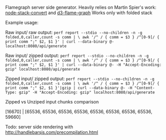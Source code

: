 Flamegraph server side generator. Heavily relies on Martin Spier's work: [node-stack-convert](https://github.com/spiermar/node-stack-convert) and [d3-flame-graph](https://github.com/spiermar/d3-flame-graph)
Works only with folded stack

Example usage: 

Raw input/ raw output: 
`perf report --stdio --no-children -n -g folded,0,caller,count -s comm | \
    awk '/^ / { comm = $3 } /^[0-9]/ { print comm ";" $2, $1 }' | curl --data-binary @- localhost:8080/api/generate`

Raw input/ zipped output: 
`perf report --stdio --no-children -n -g folded,0,caller,count -s comm | \
    awk '/^ / { comm = $3 } /^[0-9]/ { print comm ";" $2, $1 }' | curl --data-binary @- -H "Accept-Encoding: gzip" localhost:8080/api/generate`

Zipped input/ zipped output:
`perf report --stdio --no-children -n -g folded,0,caller,count -s comm | \
    awk '/^ / { comm = $3 } /^[0-9]/ { print comm ";" $2, $1 }'|gzip | curl --data-binary @- -H "Content-Type: gzip" -H "Accept-Encoding: gzip" localhost:8080/api/generate`

Zipped vs Unziped input chunks comparison

[16670] | [65536, 65536, 65536, 65536, 65536, 65536, 65536, 65536, 59660]

Todo: server side rendering with http://handlebarsjs.com/precompilation.html